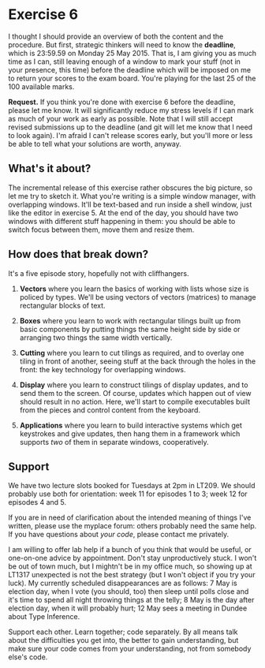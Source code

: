# Exercise 6

I thought I should provide an overview of both the content and the
procedure. But first, strategic thinkers will need to know the
**deadline**, which is 23:59.59 on Monday 25 May 2015. That is, I am
giving you as much time as I can, still leaving enough of a window to
mark your stuff (not in your presence, this time) before the deadline
which will be imposed on me to return your scores to the exam board.
You're playing for the last 25 of the 100 available marks.

**Request.** If you think you're done with exercise 6 before the
deadline, please let me know. It will significantly reduce my stress
levels if I can mark as much of your work as early as possible. Note
that I will still accept revised submissions up to the deadline (and
git will let me know that I need to look again). I'm afraid I can't
release scores early, but you'll more or less be able to tell what
your solutions are worth, anyway.


## What's it about?

The incremental release of this exercise rather obscures the big
picture, so let me try to sketch it. What you're writing is a simple
window manager, with overlapping windows. It'll be text-based and run
inside a shell window, just like the editor in exercise 5. At the end
of the day, you should have two windows with different stuff happening
in them: you should be able to switch focus between them, move them
and resize them.


## How does that break down?

It's a five episode story, hopefully not with cliffhangers.

1. **Vectors** where you learn the basics of working with lists whose
   size is policed by types. We'll be using vectors of vectors
   (matrices) to manage rectangular blocks of text.

2. **Boxes** where you learn to work with rectangular tilings built up
   from basic components by putting things the same height side by
   side or arranging two things the same width vertically.

3. **Cutting** where you learn to cut tilings as required, and to
   overlay one tiling in front of another, seeing stuff at the back
   through the holes in the front: the key technology for overlapping
   windows.

4. **Display** where you learn to construct tilings of display
   updates, and to send them to the screen. Of course, updates which
   happen out of view should result in no action. Here, we'll start to
   compile executables built from the pieces and control content from
   the keyboard.

5. **Applications** where you learn to build interactive systems which
   get keystrokes and give updates, then hang them in a framework
   which supports *two* of them in separate windows, cooperatively.


## Support

We have two lecture slots booked for Tuesdays at 2pm in LT209. We
should probably use both for orientation: week 11 for episodes 1 to 3;
week 12 for episodes 4 and 5.

If you are in need of clarification about the intended meaning of
things I've written, please use the myplace forum: others probably
need the same help. If you have questions about *your code*, please
contact me privately.

I am willing to offer lab help if a bunch of you think that would be
useful, or one-on-one advice by appointment. Don't stay unproductively
stuck. I won't be out of town much, but I mightn't be in my office
much, so showing up at LT1317 unexpected is not the best strategy (but
I won't object if you try your luck). My currently scheduled
disappearances are as follows: 7 May is election day, when I vote (you
should, too) then sleep until polls close and it's time to spend all
night throwing things at the telly; 8 May is the day after election
day, when it will probably hurt; 12 May sees a meeting in Dundee about
Type Inference.

Support each other. Learn together; code separately. By all means talk
about the difficulties you get into, the better to gain understanding,
but make sure your code comes from your understanding, not from
somebody else's code.
